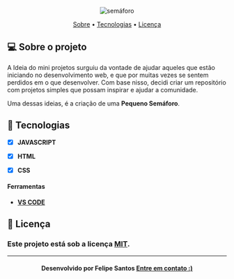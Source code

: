 <p align="center">
   <img src="https://github.com/felipesantos10/semaforo/blob/master/github/Captura%20de%20tela%20de%202020-10-01%2000-13-14.png" alt="semáforo" />
</p>

<!-- Badges -->
<!-- <p align="center">
   <a href="https://www.linkedin.com/in/luis-felipe-santos-silva-5623a8197/">
      <img alt="Felipe Martins" src="https://img.shields.io/badge/-Felipe Santos-blue?style=flat&logo=Linkedin&logoColor=bluee" />
   </a>
  <img alt="License" src="https://img.shields.io/badge/license-MIT-blue">
</p> -->

<!-- Indice-->
<p align="center">
 <a href="#-sobre-o-projeto">Sobre</a> •
 <a href="#-Tecnologias">Tecnologias</a> • 
 <a href="#-licença">Licença</a>
</p>

<!--Sobre o projeto-->
## 💻 Sobre o projeto

A Ideia do mini projetos surguiu da vontade de ajudar aqueles que estão iniciando no desenvolvimento web, e que por muitas vezes se sentem perdidos em o que desenvolver. Com base nisso, decidi criar um repositório com projetos simples que possam inspirar e ajudar a comunidade. 

Uma dessas ideias, é a criação de uma  **Pequeno Semáforo**. 


<!--layout-->
## 🚀  Tecnologias
- [x]  **JAVASCRIPT**
- [x] **HTML**
- [x] **CSS**


#### Ferramentas
- [**VS CODE**]()

<!--License session-->
## 📝 Licença
### Este projeto está sob a licença [MIT](./LICENSE).
---

<h4 align=center>Desenvolvido por Felipe Santos <a href="https://www.linkedin.com/in/luis-felipe-santos-silva-5623a8197/"> <strong>Entre em contato</strong> :)</a></a></h4>



